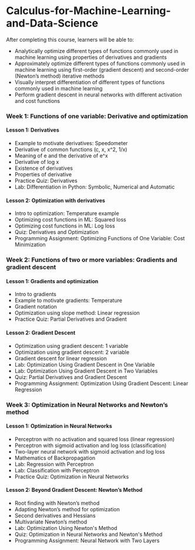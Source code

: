 # Calculus-for-Machine-Learning-and-Data-Science

After completing this course, learners will be able to:
- Analytically optimize different types of functions commonly used in machine learning using properties of derivatives and gradients
- Approximately optimize different types of functions commonly used in machine learning using first-order (gradient descent) and second-order (Newton’s method) iterative methods
- Visually interpret differentiation of different types of functions commonly used in machine learning
- Perform gradient descent in neural networks with different activation and cost functions 

### Week 1: Functions of one variable: Derivative and optimization

#### Lesson 1: Derivatives
- Example to motivate derivatives: Speedometer
- Derivative of common functions (c, x, x^2, 1/x)
- Meaning of e and the derivative of e^x
- Derivative of log x
- Existence of derivatives
- Properties of derivative
- Practice Quiz: Derivatives
- Lab: Differentiation in Python: Symbolic, Numerical and Automatic

#### Lesson 2: Optimization with derivatives
- Intro to optimization: Temperature example
- Optimizing cost functions in ML: Squared loss
- Optimizing cost functions in ML: Log loss
- Quiz: Derivatives and Optimization
- Programming Assignment: Optimizing Functions of One Variable: Cost Minimization

### Week 2: Functions of two or more variables: Gradients and gradient descent

#### Lesson 1: Gradients and optimization
- Intro to gradients
- Example to motivate gradients: Temperature
- Gradient notation
- Optimization using slope method: Linear regression
- Practice Quiz: Partial Derivatives and Gradient

#### Lesson 2: Gradient Descent
- Optimization using gradient descent: 1 variable
- Optimization using gradient descent: 2 variable
- Gradient descent for linear regression
- Lab: Optimization Using Gradient Descent in One Variable
- Lab: Optimization Using Gradient Descent in Two Variables
- Quiz: Partial Derivatives and Gradient Descent
- Programming Assignment: Optimization Using Gradient Descent: Linear Regression

### Week 3: Optimization in Neural Networks and Newton’s method

#### Lesson 1: Optimization in Neural Networks
- Perceptron with no activation and squared loss (linear regression)
- Perceptron with sigmoid activation and log loss (classification)
- Two-layer neural network with sigmoid activation and log loss
- Mathematics of Backpropagation
- Lab: Regression with Perceptron
- Lab: Classification with Perceptron
- Practice Quiz: Optimization in Neural Networks

#### Lesson 2: Beyond Gradient Descent: Newton’s Method
- Root finding with Newton’s method
- Adapting Newton’s method for optimization
- Second derivatives and Hessians
- Multivariate Newton’s method
- Lab: Optimization Using Newton's Method
- Quiz: Optimization in Neural Networks and Newton's Method
- Programming Assignment: Neural Network with Two Layers
